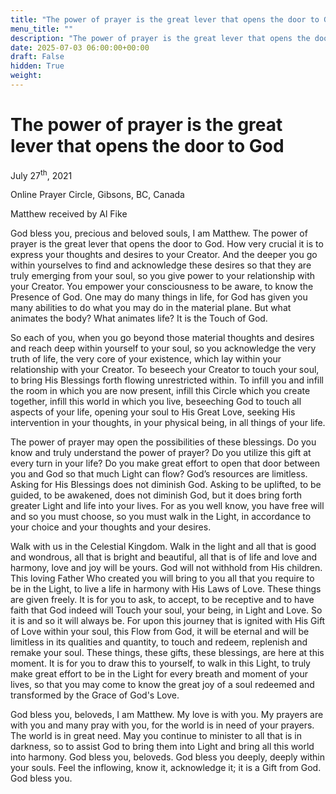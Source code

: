 ```yaml
---
title: "The power of prayer is the great lever that opens the door to God"
menu_title: ""
description: "The power of prayer is the great lever that opens the door to God"
date: 2025-07-03 06:00:00+00:00
draft: False
hidden: True
weight:
---
```

# The power of prayer is the great lever that opens the door to God

July 27<sup>th</sup>, 2021

Online Prayer Circle, Gibsons, BC, Canada

Matthew received by Al Fike

God bless you, precious and beloved souls, I am Matthew. The power of prayer is the great lever that opens the door to God. How very crucial it is to express your thoughts and desires to your Creator. And the deeper you go within yourselves to find and acknowledge these desires so that they are truly emerging from your soul, so you give power to your relationship with your Creator. You empower your consciousness to be aware, to know the Presence of God. One may do many things in life, for God has given you many abilities to do what you may do in the material plane. But what animates the body? What animates life? It is the Touch of God.

So each of you, when you go beyond those material thoughts and desires and reach deep within yourself to your soul, so you acknowledge the very truth of life, the very core of your existence, which lay within your relationship with your Creator. To beseech your Creator to touch your soul, to bring His Blessings forth flowing unrestricted within. To infill you and infill the room in which you are now present, infill this Circle which you create together, infill this world in which you live, beseeching God to touch all aspects of your life, opening your soul to His Great Love, seeking His intervention in your thoughts, in your physical being, in all things of your life.

The power of prayer may open the possibilities of these blessings. Do you know and truly understand the power of prayer? Do you utilize this gift at every turn in your life? Do you make great effort to open that door between you and God so that much Light can flow?  God’s resources are limitless. Asking for His Blessings does not diminish God. Asking to be uplifted, to be guided, to be awakened, does not diminish God, but it does bring forth greater Light and life into your lives. For as you well know, you have free will and so you must choose, so you must walk in the Light, in accordance to your choice and your thoughts and your desires.

Walk with us in the Celestial Kingdom. Walk in the light and all that is good and wondrous, all that is bright and beautiful, all that is of life and love and harmony, love and joy will be yours. God will not withhold from His children. This loving Father Who created you will bring to you all that you require to be in the Light, to live a life in harmony with His Laws of Love. These things are given freely. It is for you to ask, to accept, to be receptive and to have faith that God indeed will Touch your soul, your being, in Light and Love. So it is and so it will always be. For upon this journey that is ignited with His Gift of Love within your soul, this Flow from God, it will be eternal and will be limitless in its qualities and quantity, to touch and redeem, replenish and remake your soul. These things, these gifts, these blessings, are here at this moment. It is for you to draw this to yourself, to walk in this Light, to truly make great effort to be in the Light for every breath and moment of your lives, so that you may come to know the great joy of a soul redeemed and transformed by the Grace of God's Love.

God bless you, beloveds, I am Matthew. My love is with you. My prayers are with you and many pray with you, for the world is in need of your prayers. The world is in great need. May you continue to minister to all that is in darkness, so to assist God to bring them into Light and bring all this world into harmony. God bless you, beloveds. God bless you deeply, deeply within your souls. Feel the inflowing, know it, acknowledge it; it is a Gift from God. God bless you.
